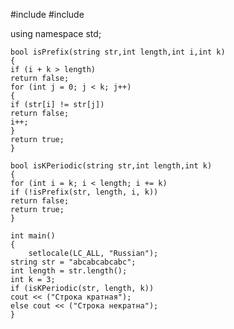 #include <iostream>
#include <clocale>

using namespace std;

    bool isPrefix(string str,int length,int i,int k) 
    {
    if (i + k > length)
    return false;
    for (int j = 0; j < k; j++)
    {
    if (str[i] != str[j])
    return false;
    i++;
    }
    return true;
    }

    bool isKPeriodic(string str,int length,int k)
    {
    for (int i = k; i < length; i += k)
    if (!isPrefix(str, length, i, k))
    return false;
    return true;
    }

    int main()
    {
        setlocale(LC_ALL, "Russian");
    string str = "abcabcabcabc";
    int length = str.length();
    int k = 3;
    if (isKPeriodic(str, length, k))
    cout << ("Строка кратная");
    else cout << ("Строка некратна");
    }